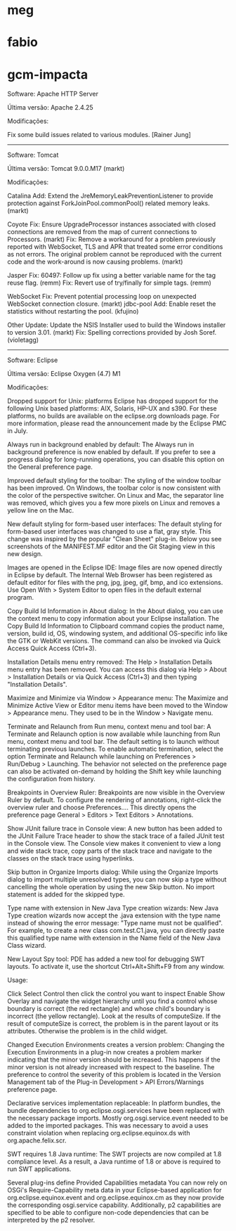 # meg
# fabio
# gcm-impacta

Software: Apache HTTP Server

Última versão: Apache 2.4.25

Modificações:

  Fix some build issues related to various modules.
  [Rainer Jung]
  
------------------------------------------------------
  
Software: Tomcat

Última versão: Tomcat 9.0.0.M17 (markt)

Modificações:

  Catalina
  Add:  Extend the JreMemoryLeakPreventionListener to provide protection against ForkJoinPool.commonPool() related memory leaks. (markt)
  
  Coyote
  Fix:  Ensure UpgradeProcessor instances associated with closed connections are removed from the map of current connections to Processors. (markt)
  Fix:  Remove a workaround for a problem previously reported with WebSocket, TLS and APR that treated some error conditions as not errors. The original problem cannot be reproduced with the current code and the work-around is now causing problems. (markt)
  
  Jasper
  Fix:  60497: Follow up fix using a better variable name for the tag reuse flag. (remm)
  Fix:  Revert use of try/finally for simple tags. (remm)
  
  WebSocket
  Fix:  Prevent potential processing loop on unexpected WebSocket connection closure. (markt)
  jdbc-pool
  Add:  Enable reset the statistics without restarting the pool. (kfujino)
  
  Other
  Update:  Update the NSIS Installer used to build the Windows installer to version 3.01. (markt)
  Fix:  Spelling corrections provided by Josh Soref. (violetagg)
  
------------------------------------------------------

Software: Eclipse

Última versão: Eclipse Oxygen (4.7) M1

Modificações:

  Dropped support for Unix: platforms	Eclipse has dropped support for the following Unix based platforms: AIX, Solaris, 
  HP-UX and s390. For these platforms, no builds are available on the eclipse.org downloads page. For more information, 
  please read the announcement made by the Eclipse PMC in July.
  
  Always run in background enabled by default:	The Always run in background preference is now enabled by default. 
  If you prefer to see a progress dialog for long-running operations, you can disable this option on the General preference page.
  
  Improved default styling for the toolbar:	The styling of the window toolbar has been improved. On Windows, the toolbar color
  is now consistent with the color of the perspective switcher. On Linux and Mac, the separator line was removed, which gives 
  you a few more pixels on Linux and removes a yellow line on the Mac.
  
  New default styling for form-based user interfaces:	The default styling for form-based user interfaces was changed to use a 
  flat, gray style. This change was inspired by the popular "Clean Sheet" plug-in. Below you see screenshots of the MANIFEST.MF
  editor and the Git Staging view in this new design.

  Images are opened in the Eclipse IDE:	Image files are now opened directly in Eclipse by default. The Internal Web Browser has
  been registered as default editor for files with the png, jpg, jpeg, gif, bmp, and ico extensions. Use Open With > 
  System Editor to open files in the default external program.
  
  Copy Build Id Information in About dialog:	In the About dialog, you can use the context menu to copy information about your 
  Eclipse installation. The Copy Build Id Information to Clipboard command copies the product name, version, build id, OS, 
  windowing system, and additional OS-specific info like the GTK or WebKit versions. The command can also be invoked via Quick
  Access Quick Access (Ctrl+3).
  
  Installation Details menu entry removed:	The Help > Installation Details menu entry has been removed. You can access this
  dialog via Help > About > Installation Details or via Quick Access (Ctrl+3) and then typing "Installation Details".
  
  Maximize and Minimize via Window > Appearance menu:	The Maximize and Minimize Active View or Editor menu items have been moved
  to the Window > Appearance menu. They used to be in the Window > Navigate menu.
  
  Terminate and Relaunch from Run menu, context menu and tool bar:	A Terminate and Relaunch option is now available while 
  launching from Run menu, context menu and tool bar. The default setting is to launch without terminating previous launches. 
  To enable automatic termination, select the option Terminate and Relaunch while launching on Preferences > Run/Debug > 
  Launching. The behavior not selected on the preference page can also be activated on-demand by holding the Shift key while 
  launching the configuration from history.
  
  Breakpoints in Overview Ruler:	Breakpoints are now visible in the Overview Ruler by default. To configure the rendering of 
  annotations, right-click the overview ruler and choose Preferences.... This directly opens the preference page General > 
  Editors > Text Editors > Annotations.
  
  Show JUnit failure trace in Console view:	A new button has been added to the JUnit Failure Trace header to show the stack trace
  of a failed JUnit test in the Console view. The Console view makes it convenient to view a long and wide stack trace, copy
  parts of the stack trace and navigate to the classes on the stack trace using hyperlinks.
  
  Skip button in Organize Imports dialog:	While using the Organize Imports dialog to import multiple unresolved types, 
  you can now skip a type without cancelling the whole operation by using the new Skip button. No import statement is added 
  for the skipped type.
  
  Type name with extension in New Java Type creation wizards:	New Java Type creation wizards now accept the .java extension with
  the type name instead of showing the error message: "Type name must not be qualified". For example, to create a new class
  com.test.C1<T>.java, you can directly paste this qualified type name with extension in the Name field of the New Java Class 
  wizard.
  
  New Layout Spy tool:	PDE has added a new tool for debugging SWT layouts. To activate it, use the shortcut Ctrl+Alt+Shift+F9 
  from any window.
    
  Usage:

  Click Select Control then click the control you want to inspect
  Enable Show Overlay and navigate the widget hierarchy until you find a control whose boundary is correct (the red 
  rectangle) and whose child's boundary is incorrect (the yellow rectangle).
  Look at the results of computeSize. If the result of computeSize is correct, the problem is in the parent layout or its 
  attributes. Otherwise the problem is in the child widget.

  Changed Execution Environments creates a version problem:	Changing the Execution Environments in a plug-in now creates a 
  problem marker indicating that the minor version should be increased. This happens if the minor version is not already 
  increased with respect to the baseline. The preference to control the severity of this problem is located in the Version 
  Management tab of the Plug-in Development > API Errors/Warnings preference page.
  
  Declarative services implementation replaceable:	In platform bundles, the bundle dependencies to org.eclipse.osgi.services
  have been replaced with the necessary package imports. Mostly org.osgi.service.event needed to be added to the imported 
  packages. This was necessary to avoid a uses constraint violation when replacing org.eclipse.equinox.ds with 
  org.apache.felix.scr.
  
  SWT requires 1.8 Java runtime:	The SWT projects are now compiled at 1.8 compliance level. As a result, a Java runtime of 1.8
  or above is required to run SWT applications.
  
  Several plug-ins define Provided Capabilities metadata	You can now rely on OSGi's Require-Capability meta data in your 
  Eclipse-based application for org.eclipse.equinox.event and org.eclipse.equinox.cm as they now provide the corresponding 
  osgi.service capability. Additionally, p2 capabilities are specified to be able to configure non-code dependencies that can be
  interpreted by the p2 resolver.
